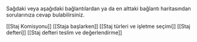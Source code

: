 Sağdaki veya aşağıdaki bağlantılardan ya da en alttaki bağlantı haritasından sorularınıza cevap bulabilirsiniz.

[[Staj Komisyonu]]
[[Staja başlarken]]
[[Staj türleri ve işletme seçimi]]
[[Staj defteri]]
[[Staj defteri teslim ve değerlendirme]]


